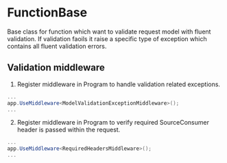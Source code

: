 ﻿# FunctionBase
Base class for function which want to validate request model with fluent validation.
If validation faoils it raise a specific type of exception which contains all fluent validation errors.

## Validation middleware
1. Register middleware in Program to handle validation related exceptions.

```csharp
...
app.UseMiddleware<ModelValidationExceptionMiddleware>();
...
```
2. Register middleware in Program to verify required SourceConsumer header is passed within the request.

```csharp
...
app.UseMiddleware<RequiredHeadersMiddleware>();
...
```